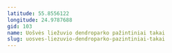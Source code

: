 ```yaml
---
latitude: 55.8556122
longitude: 24.9787688
gid: 103
name: Uošvės liežuvio dendroparko pažintiniai takai
slug: uosves-liezuvio-dendroparko-pazintiniai-takai
---
```


